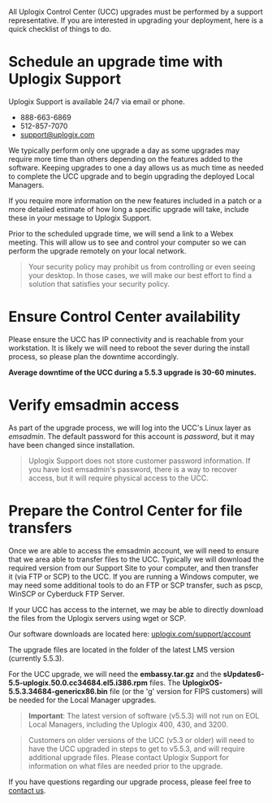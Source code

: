 <!-- 5.5 -->

All Uplogix Control Center (UCC) upgrades must be performed by a support representative. If you are interested in upgrading your deployment, here is a quick checklist of things to do.

# Schedule an upgrade time with Uplogix Support

Uplogix Support is available 24/7 via email or phone.

* 888-663-6869
* 512-857-7070 
* support@uplogix.com

We typically perform only one upgrade a day as some upgrades may require more time than others depending on the features added to the software. Keeping upgrades to one a day allows us as much time as needed to complete the UCC upgrade and to begin upgrading the deployed Local Managers.

If you require more information on the new features included in a patch or a more detailed estimate of how long a specific upgrade will take, include these in your message to Uplogix Support.

Prior to the scheduled upgrade time, we will send a link to a Webex meeting. This will allow us to see and control your computer so we can perform the upgrade remotely on your local network.

> Your security policy may prohibit us from controlling or even seeing your desktop. In those cases, we will make our best effort to find a solution that satisfies your security policy.

# Ensure Control Center availability 

Please ensure the UCC has IP connectivity and is reachable from your workstation. It is likely we will need to reboot the sever during the install process, so please plan the downtime accordingly.

**Average downtime of the UCC during a 5.5.3 upgrade is 30-60 minutes.**

# Verify emsadmin access

As part of the upgrade process, we will log into the UCC's Linux layer as *emsadmin*. The default password for this account is *password*, but it may have been changed since installation.

> Uplogix Support does not store customer password information. If you have lost emsadmin's password, there is a way to recover access, but it will require physical access to the UCC.

# Prepare the Control Center for file transfers

Once we are able to access the emsadmin account, we will need to ensure that we area able to transfer files to the UCC. Typically we will download the required version from our Support Site to your computer, and then transfer it (via FTP or SCP) to the UCC. If you are running a Windows computer, we may need some additional tools to do an FTP or SCP transfer, such as pscp, WinSCP or Cyberduck FTP Server.

If your UCC has access to the internet, we may be able to directly download the files from the Uplogix servers using wget or SCP.

Our software downloads are located here: [uplogix.com/support/account](http://uplogix.com/support/account/)

The upgrade files are located in the folder of the latest LMS version (currently 5.5.3).

For the UCC upgrade, we will need the **embassy.tar.gz** and the **sUpdates6-5.5-uplogix.50.0.cc34684.el5.i386.rpm** files. The **UplogixOS-5.5.3.34684-genericx86.bin** file (or the 'g' version for FIPS customers) will be needed for the Local Manager upgrades.

> **Important**: The latest version of software (v5.5.3) will not run on EOL Local Managers, including the Uplogix 400, 430, and 3200.

> Customers on older versions of the UCC (v5.3 or older) will need to have the UCC upgraded in steps to get to v5.5.3, and will require additional upgrade files. Please contact Uplogix Support for information on what files are needed prior to the upgrade.        


If you have questions regarding our upgrade process, please feel free to [contact us](mailto:support@uplogix.com).
